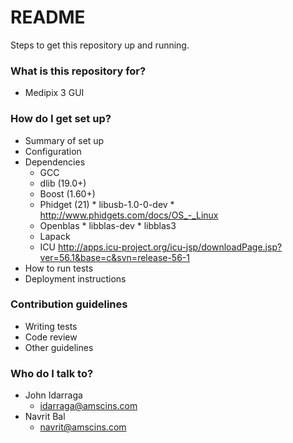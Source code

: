 # README #

Steps to get this repository up and running.

### What is this repository for? ###

* Medipix 3 GUI

### How do I get set up? ###

* Summary of set up
* Configuration
* Dependencies
    * GCC
    * dlib (19.0+)
    * Boost (1.60+)
    * Phidget (21)
          * libusb-1.0-0-dev
          * http://www.phidgets.com/docs/OS_-_Linux
    * Openblas 
          * libblas-dev
          * libblas3
    * Lapack
    * ICU http://apps.icu-project.org/icu-jsp/downloadPage.jsp?ver=56.1&base=c&svn=release-56-1
* How to run tests
* Deployment instructions

### Contribution guidelines ###

* Writing tests
* Code review
* Other guidelines

### Who do I talk to? ###

* John Idarraga 
    * idarraga@amscins.com
* Navrit Bal
    * navrit@amscins.com